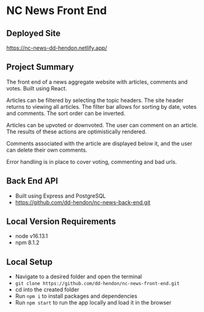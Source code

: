 # NC News Front End

## Deployed Site

https://nc-news-dd-hendon.netlify.app/

## Project Summary

The front end of a news aggregate website with articles, comments and votes. Built using React.

Articles can be filtered by selecting the topic headers. The site header returns to viewing all articles. The filter bar allows for sorting by date, votes and comments. The sort order can be inverted.

Articles can be upvoted or downvoted. The user can comment on an article. The results of these actions are optimistically rendered.

Comments associated with the article are displayed below it, and the user can delete their own comments.

Error handling is in place to cover voting, commenting and bad urls.

## Back End API

- Built using Express and PostgreSQL 
- https://github.com/dd-hendon/nc-news-back-end.git

## Local Version Requirements

- node v16.13.1
- npm 8.1.2

## Local Setup

- Navigate to a desired folder and open the terminal
- `git clone https://github.com/dd-hendon/nc-news-front-end.git`
- cd into the created folder
- Run `npm i` to install packages and dependencies
- Run `npm start` to run the app locally and load it in the browser
